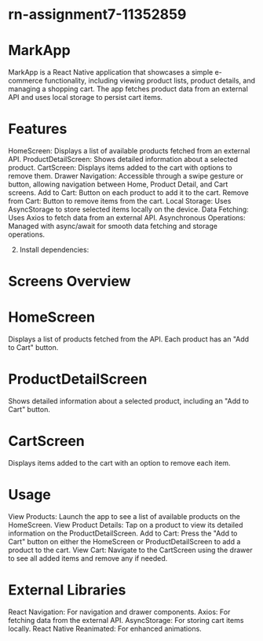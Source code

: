 # rn-assignment7-11352859

# MarkApp

MarkApp is a React Native application that showcases a simple e-commerce functionality, including viewing product lists, product details, and managing a shopping cart. The app fetches product data from an external API and uses local storage to persist cart items.

# Features

HomeScreen: Displays a list of available products fetched from an external API.
ProductDetailScreen: Shows detailed information about a selected product.
CartScreen: Displays items added to the cart with options to remove them.
Drawer Navigation: Accessible through a swipe gesture or button, allowing navigation between Home, Product Detail, and Cart screens.
Add to Cart: Button on each product to add it to the cart.
Remove from Cart: Button to remove items from the cart.
Local Storage: Uses AsyncStorage to store selected items locally on the device.
Data Fetching: Uses Axios to fetch data from an external API.
Asynchronous Operations: Managed with async/await for smooth data fetching and storage operations.
   
2. Install dependencies:
   
# Screens Overview

# HomeScreen

Displays a list of products fetched from the API. Each product has an "Add to Cart" button.

# ProductDetailScreen

Shows detailed information about a selected product, including an "Add to Cart" button.

# CartScreen

Displays items added to the cart with an option to remove each item.

# Usage

View Products: Launch the app to see a list of available products on the HomeScreen.
View Product Details: Tap on a product to view its detailed information on the ProductDetailScreen.
Add to Cart: Press the "Add to Cart" button on either the HomeScreen or ProductDetailScreen to add a product to the cart.
View Cart: Navigate to the CartScreen using the drawer to see all added items and remove any if needed.

# External Libraries

React Navigation: For navigation and drawer components.
Axios: For fetching data from the external API.
AsyncStorage: For storing cart items locally.
React Native Reanimated: For enhanced animations.

